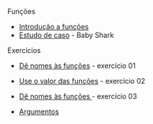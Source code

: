 Funções

- [Introdução a funções](funcoes.ipynb)
- [Estudo de caso](funcoes-estudo-de-caso.md) - Baby Shark

Exercícios

- [Dê nomes às funções](funcoes-exercicios-01.ipynb) - exercício 01
- [Use o valor das funções](funcoes-exercicios-03.ipynb) - exercício 02
- [Dê nomes às funções ](funcoes-exercicios-02.ipynb) - exercício 03

- [Argumentos](funcoes-argumentos.ipynb)